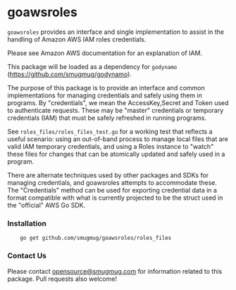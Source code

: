 goawsroles
==========

`goawsroles` provides an interface and single implementation to assist in the handling of Amazon AWS IAM roles
credentials.

Please see Amazon AWS documentation for an explanation of IAM.

This package will be loaded as a dependency for `godynamo` (https://github.com/smugmug/godynamo).

The purpose of this package is to provide an interface and common implementations for
managing credentials and safely using them in programs. By "credentials", we mean
the AccessKey,Secret and Token used to authenticate requests. These may be "master"
credentials or temporary credentials (IAM) that must be safely refreshed in running
programs.

See `roles_files/roles_files_test.go` for a working test that reflects a useful scenario:
using an out-of-band process to manage local files that are valid IAM temporary credentials,
and using a Roles instance to "watch" these files for changes that can be atomically updated
and safely used in a program.

There are alternate techniques used by other packages and SDKs for managing credentials,
and goawsroles attempts to accommodate these. The "Credentials" method can be used for
exporting credential data in a format compatible with what is currently projected
to be the struct used in the "official" AWS Go SDK.

### Installation

        go get github.com/smugmug/goawsroles/roles_files

### Contact Us

Please contact opensource@smugmug.com for information related to this package.
Pull requests also welcome!
